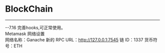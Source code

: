 # BlockChain

*******
--7.16 完善hooks,可正常使用。  
Metamask 网络设置  
网络名称：Ganache 新的 RPC URL：http://127.0.0.1:7545 链 ID：1337 货币符号：ETH  

